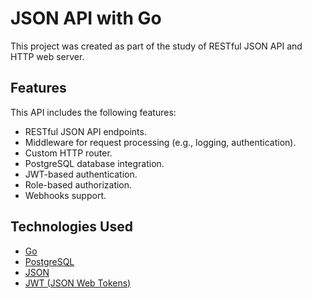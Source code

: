 # JSON API with Go

This project was created as part of the study of RESTful JSON API and HTTP web server.

## Features

This API includes the following features:

-   RESTful JSON API endpoints.
-   Middleware for request processing (e.g., logging, authentication).
-   Custom HTTP router.
-   PostgreSQL database integration.
-   JWT-based authentication.
-   Role-based authorization.
-   Webhooks support.

## Technologies Used

-   [Go](https://golang.org/)
-   [PostgreSQL](https://www.postgresql.org/)
-   [JSON](https://www.json.org/)
-   [JWT (JSON Web Tokens)](https://jwt.io/)
